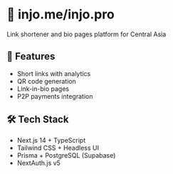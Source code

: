 # 🔗 injo.me/injo.pro

Link shortener and bio pages platform for Central Asia

## 🚀 Features

- Short links with analytics
- QR code generation
- Link-in-bio pages
- P2P payments integration

## 🛠️ Tech Stack

- Next.js 14 + TypeScript
- Tailwind CSS + Headless UI
- Prisma + PostgreSQL (Supabase)
- NextAuth.js v5
